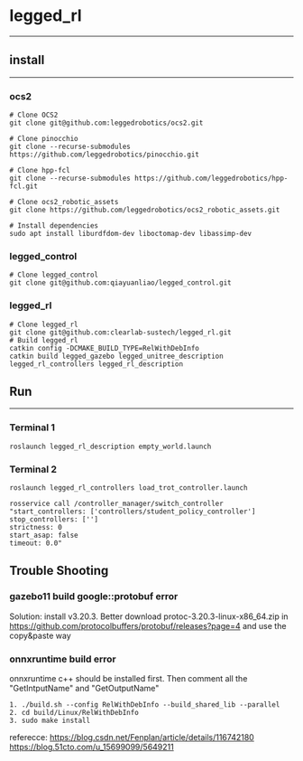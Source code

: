# legged_rl

---

## install

---

### ocs2

```
# Clone OCS2
git clone git@github.com:leggedrobotics/ocs2.git

# Clone pinocchio
git clone --recurse-submodules https://github.com/leggedrobotics/pinocchio.git

# Clone hpp-fcl
git clone --recurse-submodules https://github.com/leggedrobotics/hpp-fcl.git

# Clone ocs2_robotic_assets
git clone https://github.com/leggedrobotics/ocs2_robotic_assets.git

# Install dependencies
sudo apt install liburdfdom-dev liboctomap-dev libassimp-dev
```

### legged_control

```
# Clone legged_control
git clone git@github.com:qiayuanliao/legged_control.git
```

### legged_rl

```
# Clone legged_rl
git clone git@github.com:clearlab-sustech/legged_rl.git
# Build legged_rl
catkin config -DCMAKE_BUILD_TYPE=RelWithDebInfo
catkin build legged_gazebo legged_unitree_description legged_rl_controllers legged_rl_description
```

## Run

---

### Terminal 1

```
roslaunch legged_rl_description empty_world.launch
```

### Terminal 2

```
roslaunch legged_rl_controllers load_trot_controller.launch
```

```
rosservice call /controller_manager/switch_controller "start_controllers: ['controllers/student_policy_controller']                   
stop_controllers: ['']
strictness: 0
start_asap: false
timeout: 0.0" 
```

## Trouble Shooting
### gazebo11 build google::protobuf error
Solution: install v3.20.3. Better download protoc-3.20.3-linux-x86_64.zip in  https://github.com/protocolbuffers/protobuf/releases?page=4 and use the copy&paste way

### onnxruntime build error
onnxruntime c++ should be installed first. Then comment all the "GetIntputName" and "GetOutputName"
```
1. ./build.sh --config RelWithDebInfo --build_shared_lib --parallel
2. cd build/Linux/RelWithDebInfo
3. sudo make install
```
referecce:
https://blog.csdn.net/Fenplan/article/details/116742180
https://blog.51cto.com/u_15699099/5649211





